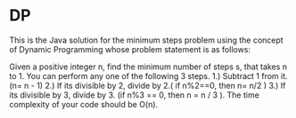 # DP

This is the Java solution for the minimum steps problem using the concept of Dynamic Programming whose problem statement is as follows:

Given a positive integer n, find the minimum number of steps s, that takes n to 1. You can perform any one of the following 3 steps.
1.) Subtract 1 from it. (n= n - 1)
2.) If its divisible by 2, divide by 2.( if n%2==0, then n= n/2 )
3.) If its divisible by 3, divide by 3. (if n%3 == 0, then n = n / 3 ).
The time complexity of your code should be O(n).
